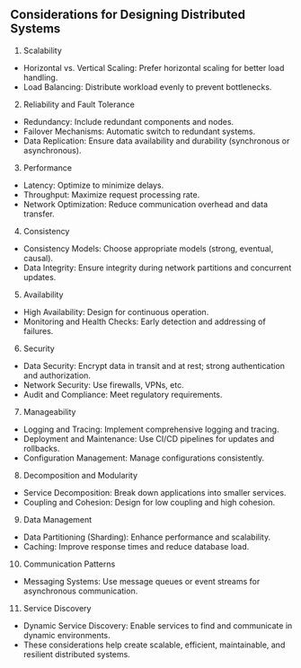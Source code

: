 ## Considerations for Designing Distributed Systems

1. Scalability
- Horizontal vs. Vertical Scaling: Prefer horizontal scaling for better load handling.
- Load Balancing: Distribute workload evenly to prevent bottlenecks.

2. Reliability and Fault Tolerance
- Redundancy: Include redundant components and nodes.
- Failover Mechanisms: Automatic switch to redundant systems.
- Data Replication: Ensure data availability and durability (synchronous or asynchronous).

3. Performance
- Latency: Optimize to minimize delays.
- Throughput: Maximize request processing rate.
- Network Optimization: Reduce communication overhead and data transfer.

4. Consistency
- Consistency Models: Choose appropriate models (strong, eventual, causal).
- Data Integrity: Ensure integrity during network partitions and concurrent updates.

5. Availability
- High Availability: Design for continuous operation.
- Monitoring and Health Checks: Early detection and addressing of failures.

6. Security
- Data Security: Encrypt data in transit and at rest; strong authentication and authorization.
- Network Security: Use firewalls, VPNs, etc.
- Audit and Compliance: Meet regulatory requirements.

7. Manageability
- Logging and Tracing: Implement comprehensive logging and tracing.
- Deployment and Maintenance: Use CI/CD pipelines for updates and rollbacks.
- Configuration Management: Manage configurations consistently.

8. Decomposition and Modularity
- Service Decomposition: Break down applications into smaller services.
- Coupling and Cohesion: Design for low coupling and high cohesion.

9. Data Management
- Data Partitioning (Sharding): Enhance performance and scalability.
- Caching: Improve response times and reduce database load.

10. Communication Patterns
- Messaging Systems: Use message queues or event streams for asynchronous communication.

11. Service Discovery
- Dynamic Service Discovery: Enable services to find and communicate in dynamic environments.
- These considerations help create scalable, efficient, maintainable, and resilient distributed systems.